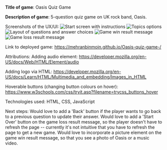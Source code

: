 **Title of game**: Oasis Quiz Game

**Description of game**: 5-question quiz game on UK rock band, Oasis.

Screenshots of the UX/UI:
   ![Start screen with instructions](https://github.com/user-attachments/assets/20441de7-8fde-4d5d-afb8-9a426df6df51)
  ![Topics options](https://github.com/user-attachments/assets/40964938-6e34-47f7-9ce7-c2be6219007a)
  ![Layout of questions and answer choices](https://github.com/user-attachments/assets/92712aa1-7dd9-4f2f-985d-3883f9020996)
  ![Game win result message](https://github.com/user-attachments/assets/10ec76ce-eb5f-4242-bfc6-50940c7a83ee)
  ![Game loss result message](https://github.com/user-attachments/assets/cefdc26e-5ec5-407c-9315-b4ddf81474ec)

Link to deployed game: https://mehranbinmoin.github.io/Oasis-quiz-game-/ 

Attributions: 
   Adding audio element: https://developer.mozilla.org/en-US/docs/Web/HTML/Element/audio
   
   Adding logo via HTML: https://developer.mozilla.org/en-US/docs/Learn/HTML/Multimedia_and_embedding/Images_in_HTML
   
   Hoverable buttons (changing button colours on hover): https://www.w3schools.com/css/tryit.asp?filename=trycss_buttons_hover
   

Technologies used: HTML, CSS, JavaScript

Next steps:
  Would love to add a 'Back' button if the player wants to go back to a previous question to update their answer.
  Would love to add a 'Start Over' button on the game loss result message, so the player doesn't have to refresh the page -- currently it's not intuitive that you have to refresh the page to get a new game.
  Would love to incorporate a picture element on the game win result message, so that you see a photo of Oasis or a music video.

